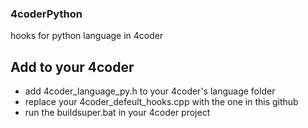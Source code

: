 ### 4coderPython
hooks for python language in 4coder

## Add to your 4coder
 
 - add 4coder_language_py.h to your 4coder's language folder
 - replace your 4coder_defeult_hooks.cpp with the one in this github
 - run the buildsuper.bat in your 4coder project